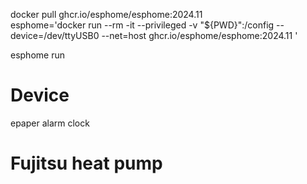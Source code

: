 docker pull ghcr.io/esphome/esphome:2024.11  
esphome='docker run --rm -it --privileged -v "${PWD}":/config --device=/dev/ttyUSB0 --net=host ghcr.io/esphome/esphome:2024.11 '  

esphome run <yaml>

# Device

epaper alarm clock

# Fujitsu heat pump



